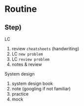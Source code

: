 # Routine

## Step)
LC
1. review `cheatsheets` (handwriting)
2. LC `new problem`
3. LC `review problem`
4. notes & review

System design
1. system design book
2. note (googling if not familiar)
3. practice
4. mock